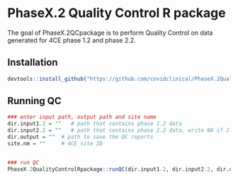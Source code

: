 
# PhaseX.2 Quality Control R package

The goal of PhaseX.2QCpackage is to perform Quality Control on data
generated for 4CE phase 1.2 and phase 2.2.

## Installation

``` r
devtools::install_github("https://github.com/covidclinical/PhaseX.2QualityControlRpackage", upgrade=FALSE)
```

## Running QC

``` r
### enter input path, output path and site name
dir.input1.2 = ""   # path that contains phase 1.2 data
dir.input2.2 = ""   # path that contains phase 2.2 data, write NA if 2.2 data is not available
dir.output = ""  # path to save the QC reports
site.nm = ""     # 4CE site ID


### run QC
PhaseX.2QualityControlRpackage::runQC(dir.input1.2, dir.input2.2, dir.output, site.nm)
```
